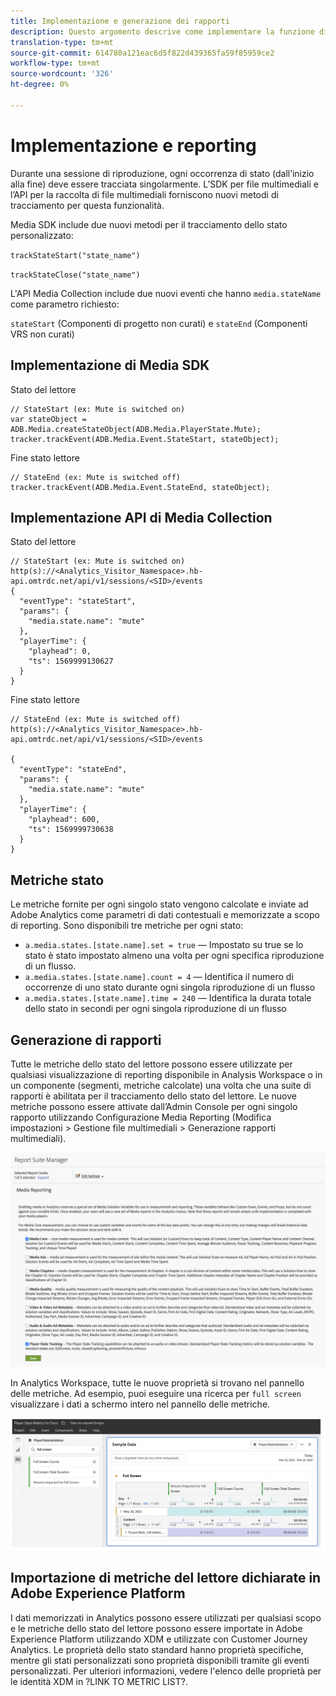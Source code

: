 ```yaml
---
title: Implementazione e generazione dei rapporti
description: Questo argomento descrive come implementare la funzione di tracciamento dello stato del lettore, inclusa .
translation-type: tm+mt
source-git-commit: 614780a121eac6d5f822d439365fa59f85959ce2
workflow-type: tm+mt
source-wordcount: '326'
ht-degree: 0%

---
```



# Implementazione e reporting

Durante una sessione di riproduzione, ogni occorrenza di stato (dall’inizio alla fine) deve essere tracciata singolarmente. L’SDK per file multimediali e l’API per la raccolta di file multimediali forniscono nuovi metodi di tracciamento per questa funzionalità.

Media SDK include due nuovi metodi per il tracciamento dello stato personalizzato:

`trackStateStart("state_name")`

`trackStateClose("state_name")`


L&#39;API Media Collection include due nuovi eventi che hanno `media.stateName` come parametro richiesto:

`stateStart` (Componenti di progetto non curati) e `stateEnd` (Componenti VRS non curati)

## Implementazione di Media SDK

Stato del lettore

```
// StateStart (ex: Mute is switched on)
var stateObject = ADB.Media.createStateObject(ADB.Media.PlayerState.Mute);
tracker.trackEvent(ADB.Media.Event.StateStart, stateObject);
```

Fine stato lettore

```
// StateEnd (ex: Mute is switched off)
tracker.trackEvent(ADB.Media.Event.StateEnd, stateObject);
```


## Implementazione API di Media Collection

Stato del lettore

```
// StateStart (ex: Mute is switched on)
http(s)://<Analytics_Visitor_Namespace>.hb-api.omtrdc.net/api/v1/sessions/<SID>/events
{
  "eventType": "stateStart",
  "params": {
    "media.state.name": "mute"
  },
  "playerTime": {
    "playhead": 0,
    "ts": 1569999130627
  }
}
```

Fine stato lettore

```
// StateEnd (ex: Mute is switched off)
http(s)://<Analytics_Visitor_Namespace>.hb-api.omtrdc.net/api/v1/sessions/<SID>/events

{
  "eventType": "stateEnd",
  "params": {
    "media.state.name": "mute"
  },
  "playerTime": {
    "playhead": 600,
    "ts": 1569999730638
  }
}
```

## Metriche stato

Le metriche fornite per ogni singolo stato vengono calcolate e inviate ad Adobe Analytics come parametri di dati contestuali e memorizzate a scopo di reporting. Sono disponibili tre metriche per ogni stato:

* `a.media.states.[state.name].set = true` — Impostato su true se lo stato è stato impostato almeno una volta per ogni specifica riproduzione di un flusso.
* `a.media.states.[state.name].count = 4` — Identifica il numero di occorrenze di uno stato durante ogni singola riproduzione di un flusso
* `a.media.states.[state.name].time = 240` — Identifica la durata totale dello stato in secondi per ogni singola riproduzione di un flusso

## Generazione di rapporti

Tutte le metriche dello stato del lettore possono essere utilizzate per qualsiasi visualizzazione di reporting disponibile in Analysis Workspace o in un componente (segmenti, metriche calcolate) una volta che una suite di rapporti è abilitata per il tracciamento dello stato del lettore. Le nuove metriche possono essere attivate dall’Admin Console per ogni singolo rapporto utilizzando Configurazione Media Reporting (Modifica impostazioni > Gestione file multimediali > Generazione rapporti multimediali).

![](assets/report-setup.png)

In Analytics Workspace, tutte le nuove proprietà si trovano nel pannello delle metriche. Ad esempio, puoi eseguire una ricerca per `full screen` visualizzare i dati a schermo intero nel pannello delle metriche.

![](assets/full-screen-report.png)

## Importazione di metriche del lettore dichiarate in Adobe Experience Platform

I dati memorizzati in Analytics possono essere utilizzati per qualsiasi scopo e le metriche dello stato del lettore possono essere importate in Adobe Experience Platform utilizzando XDM e utilizzate con Customer Journey Analytics. Le proprietà dello stato standard hanno proprietà specifiche, mentre gli stati personalizzati sono proprietà disponibili tramite gli eventi personalizzati. Per ulteriori informazioni, vedere l&#39;elenco delle proprietà per le identità XDM in ?LINK TO METRIC LIST?.
